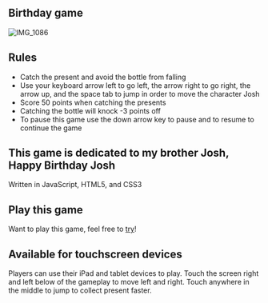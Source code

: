 ## Birthday game
![IMG_1086](https://github.com/LizSalako/Birthday-game/assets/106440322/d01f50fe-1f4c-4edd-9523-ad0f593c8c96)
## Rules
- Catch the present and avoid the bottle from falling
- Use your keyboard arrow left to go left, the arrow right to go right, the arrow up, and the space tab to jump in order to move the character Josh
- Score 50 points when catching the presents
- Catching the bottle will knock -3 points off
- To pause this game use the down arrow key to pause and to resume to continue the game
## This game is dedicated to my brother Josh, Happy Birthday Josh
Written in JavaScript, HTML5, and CSS3
## Play this game
Want to play this game, feel free to [try](https://lizsalako.github.io/Birthday-game/)!
## Available for touchscreen devices
Players can use their iPad and tablet devices to play. Touch the screen right and left below of the gameplay to move left and right. Touch anywhere in the middle to jump to collect present faster.
